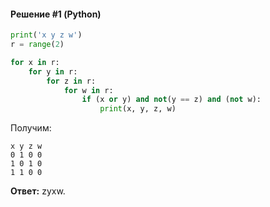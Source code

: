 #### Решение #1 (Python)
```python
print('x y z w')
r = range(2)

for x in r:
	for y in r:
		for z in r:
			for w in r:
				if (x or y) and not(y == z) and (not w):
					print(x, y, z, w)
```

Получим:
```
x y z w
0 1 0 0
1 0 1 0
1 1 0 0
```

**Ответ:** zyxw.
